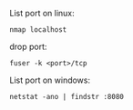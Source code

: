 
List port on linux:
```
nmap localhost
```
drop port:
```
fuser -k <port>/tcp
```

List port on windows:
```
netstat -ano | findstr :8080
```